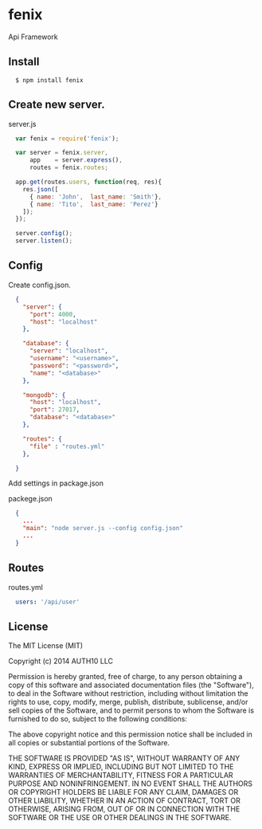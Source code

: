 fenix
=====

Api Framework

## Install

~~~
  $ npm install fenix
~~~

## Create new server.

server.js
~~~javascript
  var fenix = require('fenix');

  var server = fenix.server,
      app    = server.express(),
      routes = fenix.routes;

  app.get(routes.users, function(req, res){
    res.json([
      { name: 'John',  last_name: 'Smith'},
      { name: 'Tito',  last_name: 'Perez'}
    ]);
  });

  server.config();
  server.listen();
~~~

## Config

Create config.json.
~~~json
  {
    "server": {
      "port": 4000,
      "host": "localhost"
    },

    "database": {
      "server": "localhost",
      "username": "<username>",
      "password": "<password>",
      "name": "<database>"
    },

    "mongodb": {
      "host": "localhost",
      "port": 27017,
      "database": "<database>"
    },

    "routes": {
      "file" : "routes.yml"
    },

  }
~~~

Add settings in package.json

packege.json
~~~json
  {
    ...
    "main": "node server.js --config config.json"
    ...
  }
~~~

## Routes

routes.yml
~~~yaml
  users: '/api/user'

~~~

## License

The MIT License (MIT)

Copyright (c) 2014 AUTH10 LLC

Permission is hereby granted, free of charge, to any person obtaining a copy
of this software and associated documentation files (the "Software"), to deal
in the Software without restriction, including without limitation the rights
to use, copy, modify, merge, publish, distribute, sublicense, and/or sell
copies of the Software, and to permit persons to whom the Software is
furnished to do so, subject to the following conditions:

The above copyright notice and this permission notice shall be included in
all copies or substantial portions of the Software.

THE SOFTWARE IS PROVIDED "AS IS", WITHOUT WARRANTY OF ANY KIND, EXPRESS OR
IMPLIED, INCLUDING BUT NOT LIMITED TO THE WARRANTIES OF MERCHANTABILITY,
FITNESS FOR A PARTICULAR PURPOSE AND NONINFRINGEMENT. IN NO EVENT SHALL THE
AUTHORS OR COPYRIGHT HOLDERS BE LIABLE FOR ANY CLAIM, DAMAGES OR OTHER
LIABILITY, WHETHER IN AN ACTION OF CONTRACT, TORT OR OTHERWISE, ARISING FROM,
OUT OF OR IN CONNECTION WITH THE SOFTWARE OR THE USE OR OTHER DEALINGS IN
THE SOFTWARE.
